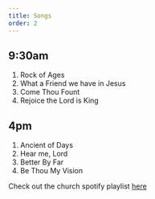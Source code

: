 ```yaml
---
title: Songs
order: 2
---
```


## 9:30am 
1. Rock of Ages
2. What a Friend we have in Jesus
3. Come Thou Fount
4. Rejoice the Lord is King

## 4pm 

1. Ancient of Days
2. Hear me, Lord
3. Better By Far
4. Be Thou My Vision

Check out the church spotify playlist [here](https://open.spotify.com/playlist/3gh0ZKXkJBDbNEnZqJJDXj?si=0908aa3f87544643)
